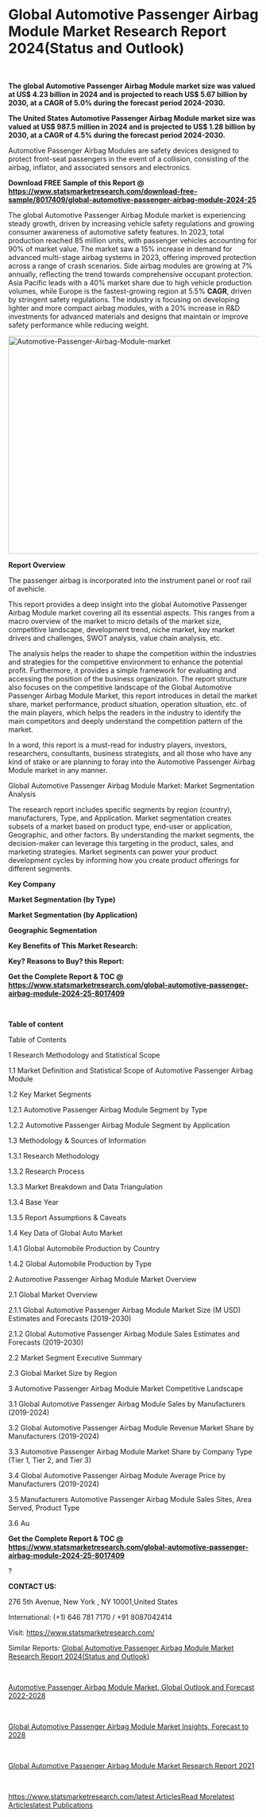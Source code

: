 <h1>Global Automotive Passenger Airbag Module Market Research Report 2024(Status and Outlook)</h1><br/><p><strong>The global Automotive Passenger Airbag Module market size was valued at US$ 4.23 billion in 2024 and is projected to reach US$ 5.67 billion by 2030, at a <strong>CAGR</strong> of 5.0% during the forecast period 2024-2030.</strong></p>
 
 
 
 <p><strong>The United States Automotive Passenger Airbag Module market size was valued at US$ 987.5 million in 2024 and is projected to US$ 1.28 billion by 2030, at a <strong>CAGR</strong> of 4.5% during the forecast period 2024-2030.</strong></p>
 
 
 
 <p>Automotive Passenger Airbag Modules are safety devices designed to protect front-seat passengers in the event of a collision, consisting of the airbag, inflator, and associated sensors and electronics.</p>
 
 
 
 <p><strong>Download FREE Sample of this Report @ <a href="https://www.statsmarketresearch.com/download-free-sample/8017409/global-automotive-passenger-airbag-module-2024-25">https://www.statsmarketresearch.com/download-free-sample/8017409/global-automotive-passenger-airbag-module-2024-25</a></strong></p>
 
 
 
 <p>The global Automotive Passenger Airbag Module market is experiencing steady growth, driven by increasing vehicle safety regulations and growing consumer awareness of automotive safety features. In 2023, total production reached 85 million units, with passenger vehicles accounting for 90% of market value. The market saw a 15% increase in demand for advanced multi-stage airbag systems in 2023, offering improved protection across a range of crash scenarios. Side airbag modules are growing at 7% annually, reflecting the trend towards comprehensive occupant protection. Asia Pacific leads with a 40% market share due to high vehicle production volumes, while Europe is the fastest-growing region at 5.5% <strong>CAGR</strong>, driven by stringent safety regulations. The industry is focusing on developing lighter and more compact airbag modules, with a 20% increase in R&D investments for advanced materials and designs that maintain or improve safety performance while reducing weight.</p>
 
 
 
 <p><img alt="Automotive-Passenger-Airbag-Module-market" src="https://www.grandresearchstore.com/assets/report-images/Automotive_Passenger_Airbag_Module_market.png" style="width: 730px; height: 438px;" /></p>
 
 
 
 <p><strong>Report Overview</strong></p>
 
 
 
 <p>The passenger airbag is incorporated into the instrument panel or roof rail of avehicle.</p>
 
 
 
 <p>This report provides a deep insight into the global Automotive Passenger Airbag Module market covering all its essential aspects. This ranges from a macro overview of the market to micro details of the market size, competitive landscape, development trend, niche market, key market drivers and challenges, SWOT analysis, value chain analysis, etc.</p>
 
 
 
 <p>The analysis helps the reader to shape the competition within the industries and strategies for the competitive environment to enhance the potential profit. Furthermore, it provides a simple framework for evaluating and accessing the position of the business organization. The report structure also focuses on the competitive landscape of the Global Automotive Passenger Airbag Module Market, this report introduces in detail the market share, market performance, product situation, operation situation, etc. of the main players, which helps the readers in the industry to identify the main competitors and deeply understand the competition pattern of the market.</p>
 
 
 
 <p>In a word, this report is a must-read for industry players, investors, researchers, consultants, business strategists, and all those who have any kind of stake or are planning to foray into the Automotive Passenger Airbag Module market in any manner.</p>
 
 
 
 <p>Global Automotive Passenger Airbag Module Market: Market Segmentation Analysis</p>
 
 
 
 <p>The research report includes specific segments by region (country), manufacturers, Type, and Application. Market segmentation creates subsets of a market based on product type, end-user or application, Geographic, and other factors. By understanding the market segments, the decision-maker can leverage this targeting in the product, sales, and marketing strategies. Market segments can power your product development cycles by informing how you create product offerings for different segments.</p>
 
 
 
 <p><strong>Key Company</strong></p>
 
 
 
 <p><strong>Market Segmentation (by Type)</strong></p>
 
 
 
 <p><strong>Market Segmentation (<strong>by Application</strong>)</strong></p>
 
 
 
 <p><strong>Geographic Segmentation</strong></p>
 
 
 
 <p><strong>Key Benefits of This Market Research:</strong></p>
 
 
 
 <p><strong>Key? <strong>Reasons to Buy</strong>? this Report:</strong></p>
 
 
 
 <div><b>Get the Complete Report & TOC @ <a href="https://www.statsmarketresearch.com/global-automotive-passenger-airbag-module-2024-25-8017409">https://www.statsmarketresearch.com/global-automotive-passenger-airbag-module-2024-25-8017409</a></b></div>
 
 
 
 <p><br />
 
 <b>Table of content</b></p>
 
 
 
 <p>Table of Contents<br />
 
 1 Research Methodology and Statistical Scope<br />
 
 1.1 Market Definition and Statistical Scope of Automotive Passenger Airbag Module<br />
 
 1.2 Key Market Segments<br />
 
 1.2.1 Automotive Passenger Airbag Module Segment by Type<br />
 
 1.2.2 Automotive Passenger Airbag Module Segment by Application<br />
 
 1.3 Methodology & Sources of Information<br />
 
 1.3.1 Research Methodology<br />
 
 1.3.2 Research Process<br />
 
 1.3.3 Market Breakdown and Data Triangulation<br />
 
 1.3.4 Base Year<br />
 
 1.3.5 Report Assumptions & Caveats<br />
 
 1.4 Key Data of Global Auto Market<br />
 
 1.4.1 Global Automobile Production by Country<br />
 
 1.4.2 Global Automobile Production by Type<br />
 
 2 Automotive Passenger Airbag Module Market Overview<br />
 
 2.1 Global Market Overview<br />
 
 2.1.1 Global Automotive Passenger Airbag Module Market Size (M USD) Estimates and Forecasts (2019-2030)<br />
 
 2.1.2 Global Automotive Passenger Airbag Module Sales Estimates and Forecasts (2019-2030)<br />
 
 2.2 Market Segment Executive Summary<br />
 
 2.3 Global Market Size by Region<br />
 
 3 Automotive Passenger Airbag Module Market Competitive Landscape<br />
 
 3.1 Global Automotive Passenger Airbag Module Sales by Manufacturers (2019-2024)<br />
 
 3.2 Global Automotive Passenger Airbag Module Revenue Market Share by Manufacturers (2019-2024)<br />
 
 3.3 Automotive Passenger Airbag Module Market Share by Company Type (Tier 1, Tier 2, and Tier 3)<br />
 
 3.4 Global Automotive Passenger Airbag Module Average Price by Manufacturers (2019-2024)<br />
 
 3.5 Manufacturers Automotive Passenger Airbag Module Sales Sites, Area Served, Product Type<br />
 
 3.6 Au</p>
 
 
 
 <div><b>Get the Complete Report & TOC @ <a href="https://www.statsmarketresearch.com/global-automotive-passenger-airbag-module-2024-25-8017409">https://www.statsmarketresearch.com/global-automotive-passenger-airbag-module-2024-25-8017409</a></b></div>
 
 
 
 <p>? </p>
 
 
 
 <p><b>CONTACT US:</b><br />
 
 276 5th Avenue, New York , NY 10001,United States<br />
 
 International: (+1) 646 781 7170 / +91 8087042414<br />
 
 Visit: <a href="https://www.statsmarketresearch.com/">https://www.statsmarketresearch.com/</a><br />
 
 Similar Reports: <a href="https://www.statsmarketresearch.com/global-automotive-passenger-airbag-module-2024-25-8017409">Global Automotive Passenger Airbag Module Market Research Report 2024(Status and Outlook)</a><br />
 
 <br />
 
 <a href="https://www.statsmarketresearch.com/global-automotive-passenger-airbag-module-2024-25-8017409">Automotive Passenger Airbag Module Market, Global Outlook and Forecast 2022-2028</a><br />
 
 <br />
 
 <a href="https://www.statsmarketresearch.com/global-automotive-passenger-airbag-module-2024-25-8017409">Global Automotive Passenger Airbag Module Market Insights, Forecast to 2028</a><br />
 
 <br />
 
 <a href="https://www.statsmarketresearch.com/global-automotive-passenger-airbag-module-2024-25-8017409">Global Automotive Passenger Airbag Module Market Research Report 2021</a><br />
 
 <br />
 
 <a href="https://gyeongbokgung.com">https://www.statsmarketresearch.com/</a><a href="https://hallyeomaritime.com">latest Articles</a><a href="https://jingwansa.com">Read More</a><a href="https://nguoiviet.jp/">latest Articles</a><a href="https://www.intelmarketresearch.com/">latest Publications</a></p>